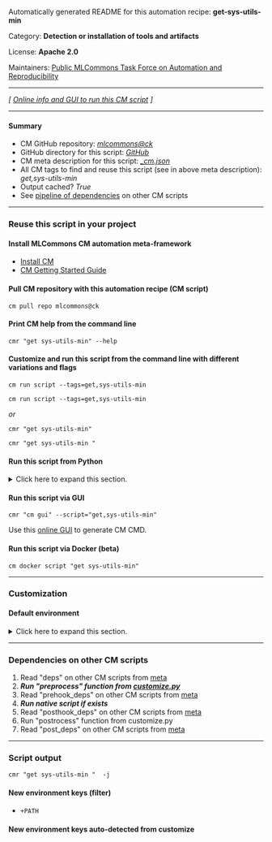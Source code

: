 Automatically generated README for this automation recipe: **get-sys-utils-min**

Category: **Detection or installation of tools and artifacts**

License: **Apache 2.0**

Maintainers: [Public MLCommons Task Force on Automation and Reproducibility](https://github.com/mlcommons/ck/blob/master/docs/taskforce.md)

---
*[ [Online info and GUI to run this CM script](https://access.cknowledge.org/playground/?action=scripts&name=get-sys-utils-min,a9af7714d3d94779) ]*

---
#### Summary

* CM GitHub repository: *[mlcommons@ck](https://github.com/mlcommons/ck/tree/dev/cm-mlops)*
* GitHub directory for this script: *[GitHub](https://github.com/mlcommons/ck/tree/dev/cm-mlops/script/get-sys-utils-min)*
* CM meta description for this script: *[_cm.json](_cm.json)*
* All CM tags to find and reuse this script (see in above meta description): *get,sys-utils-min*
* Output cached? *True*
* See [pipeline of dependencies](#dependencies-on-other-cm-scripts) on other CM scripts


---
### Reuse this script in your project

#### Install MLCommons CM automation meta-framework

* [Install CM](https://access.cknowledge.org/playground/?action=install)
* [CM Getting Started Guide](https://github.com/mlcommons/ck/blob/master/docs/getting-started.md)

#### Pull CM repository with this automation recipe (CM script)

```cm pull repo mlcommons@ck```

#### Print CM help from the command line

````cmr "get sys-utils-min" --help````

#### Customize and run this script from the command line with different variations and flags

`cm run script --tags=get,sys-utils-min`

`cm run script --tags=get,sys-utils-min `

*or*

`cmr "get sys-utils-min"`

`cmr "get sys-utils-min " `


#### Run this script from Python

<details>
<summary>Click here to expand this section.</summary>

```python

import cmind

r = cmind.access({'action':'run'
                  'automation':'script',
                  'tags':'get,sys-utils-min'
                  'out':'con',
                  ...
                  (other input keys for this script)
                  ...
                 })

if r['return']>0:
    print (r['error'])

```

</details>


#### Run this script via GUI

```cmr "cm gui" --script="get,sys-utils-min"```

Use this [online GUI](https://cKnowledge.org/cm-gui/?tags=get,sys-utils-min) to generate CM CMD.

#### Run this script via Docker (beta)

`cm docker script "get sys-utils-min" `

___
### Customization

#### Default environment

<details>
<summary>Click here to expand this section.</summary>

These keys can be updated via `--env.KEY=VALUE` or `env` dictionary in `@input.json` or using script flags.


</details>

___
### Dependencies on other CM scripts


  1. Read "deps" on other CM scripts from [meta](https://github.com/mlcommons/ck/tree/dev/cm-mlops/script/get-sys-utils-min/_cm.json)
  1. ***Run "preprocess" function from [customize.py](https://github.com/mlcommons/ck/tree/dev/cm-mlops/script/get-sys-utils-min/customize.py)***
  1. Read "prehook_deps" on other CM scripts from [meta](https://github.com/mlcommons/ck/tree/dev/cm-mlops/script/get-sys-utils-min/_cm.json)
  1. ***Run native script if exists***
  1. Read "posthook_deps" on other CM scripts from [meta](https://github.com/mlcommons/ck/tree/dev/cm-mlops/script/get-sys-utils-min/_cm.json)
  1. Run "postrocess" function from customize.py
  1. Read "post_deps" on other CM scripts from [meta](https://github.com/mlcommons/ck/tree/dev/cm-mlops/script/get-sys-utils-min/_cm.json)

___
### Script output
`cmr "get sys-utils-min "  -j`
#### New environment keys (filter)

* `+PATH`
#### New environment keys auto-detected from customize
